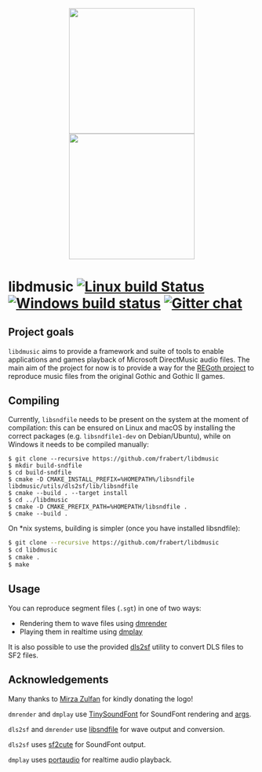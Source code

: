 <h4 align="center">
  <br>
  <img width="256" src="https://cdn.rawgit.com/frabert/libdmusic/0ab300a1/media/logo.svg">
  <br>
  <img width="256" src="https://cdn.rawgit.com/frabert/libdmusic/0ab300a1/media/logo_full.svg">
  <br>
</h4>

libdmusic [![Linux build Status](https://travis-ci.org/frabert/libdmusic.svg?branch=master)](https://travis-ci.org/frabert/libdmusic) [![Windows build status](https://ci.appveyor.com/api/projects/status/7t7ral8wos4p7idc?svg=true)](https://ci.appveyor.com/project/frabert/libdmusic) [![Gitter chat](https://badges.gitter.im/frabert/libdmusic.png)](https://gitter.im/frabert/libdmusic)
=========

Project goals
-------------

`libdmusic` aims to provide a framework and suite of tools to enable applications and games playback of Microsoft DirectMusic audio files. The main aim of the project for now is to provide a way for the [REGoth project](https://github.com/REGoth-project/REGoth) to reproduce music files from the original Gothic and Gothic II games.

Compiling
---------

Currently, `libsndfile` needs to be present on the system at the moment of compilation:
this can be ensured on Linux and macOS by installing the correct packages (e.g. `libsndfile1-dev` on Debian/Ubuntu),
while on Windows it needs to be compiled manually:

````batch
$ git clone --recursive https://github.com/frabert/libdmusic
$ mkdir build-sndfile
$ cd build-sndfile
$ cmake -D CMAKE_INSTALL_PREFIX=%HOMEPATH%/libsndfile libdmusic/utils/dls2sf/lib/libsndfile
$ cmake --build . --target install
$ cd ../libdmusic
$ cmake -D CMAKE_PREFIX_PATH=%HOMEPATH/libsndfile .
$ cmake --build .
````

On *nix systems, building is simpler (once you have installed libsndfile):

````sh
$ git clone --recursive https://github.com/frabert/libdmusic
$ cd libdmusic
$ cmake .
$ make
````

Usage
-----

You can reproduce segment files (`.sgt`) in one of two ways:

- Rendering them to wave files using [dmrender](utils/dmrender/README.md)
- Playing them in realtime using [dmplay](utils/dmplay/README.md)

It is also possible to use the provided [dls2sf](utils/dls2sf/README.md) utility to convert DLS files to SF2 files.

Acknowledgements
----------------

Many thanks to [Mirza Zulfan](https://github.com/mirzazulfan) for kindly donating the logo!

`dmrender` and `dmplay` use [TinySoundFont](https://github.com/schellingb/TinySoundFont) for SoundFont rendering and [args](https://github.com/Taywee/args).

`dls2sf` and `dmrender` use [libsndfile](http://www.mega-nerd.com/libsndfile/) for wave output and conversion.

`dls2sf` uses [sf2cute](https://github.com/gocha/sf2cute) for SoundFont output.

`dmplay` uses [portaudio](http://www.portaudio.com/) for realtime audio playback.
